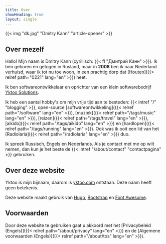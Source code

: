 ```yaml
---
title: Over
showHeading: true
layout: single
---
```


{{< img "dk.jpg" "Dmitry Kann" "article-opener" >}}

## Over mezelf

Hallo! Mijn naam is Dmitry Kann (cyrillisch: {{< fl "Дмитрий Канн" >}}). Ik ben geboren en getogen in Rusland, maar in **2008** ben ik naar Nederland verhuisd, waar ik tot nu toe woon, in een prachtig dorp dat [Houten]({{< relref path="0221" lang="en" >}}) heet.

Ik ben softwareontwikkelaar en oprichter van een klein softwarebedrijf [Yktoo Solutions](https://yktoo.solutions).

Ik heb een aantal hobby's om mijn vrije tijd aan te besteden: {{< intref "/" "blogging" >}}, open-source [softwareontwikkeling]({{< relref path="/software" lang="en" >}}), [muziek]({{< relref path="/tags/music" lang="en" >}}), [reizen]({{< relref path="/tags/travel" lang="en" >}}), [aikido]({{< relref path="/tags/aikido" lang="en" >}}) en [hardlopen]({{< relref path="/tags/running" lang="en" >}}). Ook was ik ooit een lid van het [Radiolaria]({{< relref path="/radiolaria" lang="en" >}}) duo.

Ik spreek Russisch, Engels en Nederlands. Als je contact met me op wilt nemen, dan kun je het beste de {{< intref "/about/contact" "contactpagina" >}} gebruiken.

## Over deze website

Yktoo is mijn bijnaam, daarom is <u>yktoo.com</u> ontstaan. Deze naam heeft geen betekenis.

Deze website maakt gebruik van [Hugo](https://gohugo.io/), [Bootstrap](http://getbootstrap.com/) en [Font Awesome](https://fontawesome.com/).

## Voorwaarden

Door deze website te gebruiken gaat u akkoord met het [Privacybeleid (Engels)]({{< relref path="/about/privacy" lang="en" >}}) en de [Algemene voorwaarden (Engels)]({{< relref path="/about/tos" lang="en" >}}).